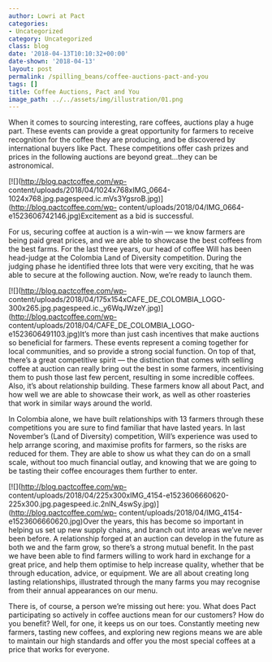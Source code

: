 ```yaml
---
author: Lowri at Pact
categories:
- Uncategorized
category: Uncategorized
class: blog
date: '2018-04-13T10:10:32+00:00'
date-shown: '2018-04-13'
layout: post
permalink: /spilling_beans/coffee-auctions-pact-and-you
tags: []
title: Coffee Auctions, Pact and You
image_path: ../../assets/img/illustration/01.png
---
```


When it comes to sourcing interesting, rare coffees, auctions play a huge
part. These events can provide a great opportunity for farmers to receive
recognition for the coffee they are producing, and be discovered by
international buyers like Pact. These competitions offer cash prizes and
prices in the following auctions are beyond great…they can be astronomical.

[![](http://blog.pactcoffee.com/wp-
content/uploads/2018/04/1024x768xIMG_0664-1024x768.jpg.pagespeed.ic.mVs3YgsroB.jpg)](http://blog.pactcoffee.com/wp-
content/uploads/2018/04/IMG_0664-e1523606742146.jpg)Excitement as a bid is
successful.

For us, securing coffee at auction is a win-win — we know farmers are being
paid great prices, and we are able to showcase the best coffees from the best
farms. For the last three years, our head of coffee Will has been head-judge
at the Colombia Land of Diversity competition. During the judging phase he
identified three lots that were very exciting, that he was able to secure at
the following auction. Now, we’re ready to launch them.

[![](http://blog.pactcoffee.com/wp-
content/uploads/2018/04/175x154xCAFE_DE_COLOMBIA_LOGO-300x265.jpg.pagespeed.ic._y6WqJWzeY.jpg)](http://blog.pactcoffee.com/wp-
content/uploads/2018/04/CAFE_DE_COLOMBIA_LOGO-e1523606491103.jpg)It’s more
than just cash incentives that make auctions so beneficial for farmers. These
events represent a coming together for local communities, and so provide a
strong social function. On top of that, there’s a great competitive spirit —
the distinction that comes with selling coffee at auction can really bring out
the best in some farmers, incentivising them to push those last few percent,
resulting in some incredible coffees. Also, it’s about relationship building.
These farmers know all about Pact, and how well we are able to showcase their
work, as well as other roasteries that work in similar ways around the world.

In Colombia alone, we have built relationships with 13 farmers through these
competitions you are sure to find familiar that have lasted years. In last
November’s (Land of Diversity) competition, Will’s experience was used to help
arrange scoring, and maximise profits for farmers, so the risks are reduced
for them. They are able to show us what they can do on a small scale, without
too much financial outlay, and knowing that we are going to be tasting their
coffee encourages them further to enter.

[![](http://blog.pactcoffee.com/wp-
content/uploads/2018/04/225x300xIMG_4154-e1523606660620-225x300.jpg.pagespeed.ic.2nlN_4swSy.jpg)](http://blog.pactcoffee.com/wp-
content/uploads/2018/04/IMG_4154-e1523606660620.jpg)Over the years, this has
become so important in helping us set up new supply chains, and branch out
into areas we’ve never been before. A relationship forged at an auction can
develop in the future as both we and the farm grow, so there’s a strong mutual
benefit. In the past we have been able to find farmers willing to work hard in
exchange for a great price, and help them optimise to help increase quality,
whether that be through education, advice, or equipment. We are all about
creating long lasting relationships, illustrated through the many farms you
may recognise from their annual appearances on our menu.

There is, of course, a person we’re missing out here: you. What does Pact
participating so actively in coffee auctions mean for our customers? How do
you benefit? Well, for one, it keeps us on our toes. Constantly meeting new
farmers, tasting new coffees, and exploring new regions means we are able to
maintain our high standards and offer you the most special coffees at a price
that works for everyone.